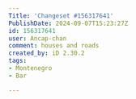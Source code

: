 ```yaml
---
Title: 'Changeset #156317641'
PublishDate: 2024-09-07T15:23:27Z
id: 156317641
user: Ancap-chan
comment: houses and roads
created_by: iD 2.30.2
tags:
- Montenegro
- Bar

---
```

